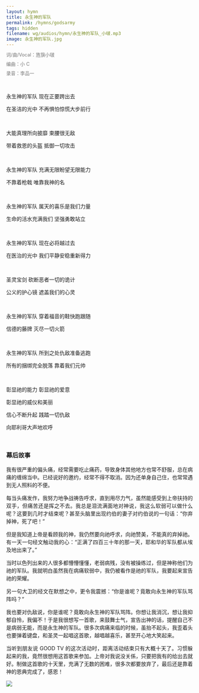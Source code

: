 ```yaml
---
layout: hymn
title: 永生神的军队
permalink: /hymns/godsarmy
tags: hidden
filename: wg/audios/hymn/永生神的军队_小啵.mp3
image: 永生神的军队.jpg
---
```


<div style="font-size: 0.9em; color: #777">
<p style="line-height: 1; text-align: justify;">词/曲/Vocal：旌旗小啵</p>
<p style="line-height: 1; text-align: justify;">编曲：小 C</p>
<p style="line-height: 1; text-align: justify;">录音：李品一</p>
</div>
<br>

永生神的军队 现在正要跨出去

在圣洁的光中 不再惧怕惊慌大步前行

<br>

大能真理所向披靡 束腰很无敌

带着救恩的头盔 抵御一切攻击

<br>

永生神的军队 充满无限盼望无限能力

不靠着枪戟 唯靠我神的名

<br>

永生神的军队 属天的喜乐是我们力量

生命的活水充满我们 坚强勇敢站立

<br>

永生神的军队 现在必将越过去

在医治的光中 我们平静安稳重新得力

<br>

圣灵宝剑 砍断恶者一切的诡计

公义的护心镜 遮盖我们的心灵

<br>

永生神的军队 穿着福音的鞋快跑跟随

信德的藤牌 灭尽一切火箭

<br>

永生神的军队 所到之处仇敌准备逃跑

所有的捆绑完全脱落 靠着我们元帅

<br>

彰显祂的能力 彰显祂的爱意

彰显祂的威仪和美丽

信心不断升起  践踏一切仇敌

向耶利哥大声地欢呼

<br>

<h3 style="text-align: left;">幕后故事</h3>

<p style="line-height: 1.5; text-align: justify;">我有很严重的偏头痛，经常需要吃止痛药，导致身体其他地方也常不舒服，总在病痛的缠绵当中。已经说好的邀约，经常不得不取消。因为还单身自己住，也常常遇到无人照料的不便。</p>

<p style="line-height: 1.5; text-align: justify;">每当头痛发作，我努力地争战祷告呼求，直到用尽力气，虽然能感受到上帝扶持的双手，但痛苦还是挥之不去。我总是泪流满面地对神说，我这么软弱可以做什么呢？这要到几时才结束呢？甚至头脑里出现约伯的妻子对约伯说的一句话：“你弃掉神，死了吧！”</p>

<p style="line-height: 1.5; text-align: justify;">但是我知道上帝是看顾我的神，我仍然要向祂呼求，向祂赞美，不能真的弃掉祂。有一天一句经文触动我的心：“正满了四百三十年的那一天，耶和华的军队都从埃及地出来了。”</p>

<p style="line-height: 1.5; text-align: justify;">当时以色列出来的人很多都懵懵懂懂，老弱病残，没有被操练过，但是神称他们为祂的军队。我就明白虽然我在病痛软弱中，我仍被看作是祂的军队，我要起来宣告祂的荣耀。</p>

<p style="line-height: 1.5; text-align: justify;">另一句大卫的经文在默想之中，更令我震撼：“你是谁呢？竟敢向永生神的军队骂阵吗？“</p>

<p style="line-height: 1.5; text-align: justify;">我也要对仇敌说，你是谁呢？竟敢向永生神的军队骂阵。你想让我消沉，想让我抑郁自怜，我偏不！于是我很想写一首歌，来鼓舞士气，宣告出神的话，提醒自己不是病弱无能，而是永生神的军队。很多次病痛来临的时候，虽抬不起头，我歪着头也要弹着键盘，和圣灵一起唱这首歌，越唱越喜乐，甚至开心地大笑起来。</p>

<p style="line-height: 1.5; text-align: justify;">当听到朋友说 GOOD TV 的这次活动时，距离活动结束只有大概十天了。习惯躲起来的我，竟然很想用这首歌来参加。上帝对我说没关係，只要把我有的给出去就好。制做这首歌的十天里，充满了无数的困难，很多次都要放弃了，最后还是靠着神的恩典完成了，感恩！</p>

<div class="article-img-wrapper">
<img src="https://typora-1259024198.cos.ap-beijing.myqcloud.com/wg/images/hymn/Armor_of_God.jpg">
</div>